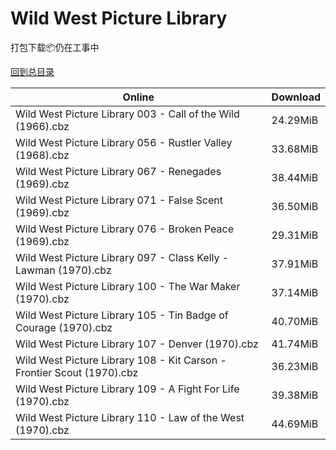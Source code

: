 # Wild West Picture Library

打包下载📦仍在工事中

[回到总目录](/Catalogs.md)







Online | Download
--- | ---
Wild West Picture Library 003 - Call of the Wild (1966).cbz | 24.29MiB
Wild West Picture Library 056 - Rustler Valley (1968).cbz | 33.68MiB
Wild West Picture Library 067 - Renegades (1969).cbz | 38.44MiB
Wild West Picture Library 071 - False Scent (1969).cbz | 36.50MiB
Wild West Picture Library 076 - Broken Peace (1969).cbz | 29.31MiB
Wild West Picture Library 097 - Class Kelly - Lawman (1970).cbz | 37.91MiB
Wild West Picture Library 100 - The War Maker (1970).cbz | 37.14MiB
Wild West Picture Library 105 - Tin Badge of Courage (1970).cbz | 40.70MiB
Wild West Picture Library 107 - Denver (1970).cbz | 41.74MiB
Wild West Picture Library 108 - Kit Carson - Frontier Scout (1970).cbz | 36.23MiB
Wild West Picture Library 109 - A Fight For Life (1970).cbz | 39.38MiB
Wild West Picture Library 110 - Law of the West (1970).cbz | 44.69MiB